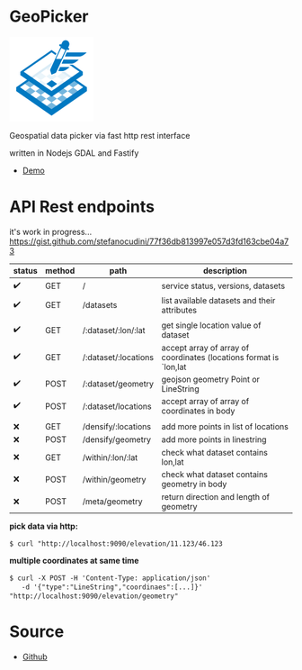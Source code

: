 GeoPicker
==========

![geopicker](docs/logo.png)

Geospatial data picker via fast http rest interface

written in Nodejs GDAL and Fastify

* [Demo](https://opengeo.tech/geopicker/)

# API Rest endpoints

it's work in progress...
https://gist.github.com/stefanocudini/77f36db813997e057d3fd163cbe04a73

|status|method| path                 | description  |
|------|------|----------------------|--------------|
|  ✔️  | GET  | /                    | service status, versions, datasets |
|  ✔️  | GET  | /datasets            | list available datasets and their attributes |
|      |      |                      | |
|  ✔️  | GET  | /:dataset/:lon/:lat  | get single location value of dataset |
|  ✔️  | GET  | /:dataset/:locations | accept array of array of coordinates (locations format is `lon,lat|lon,lat|lon,lat`) |
|  ✔️  | POST | /:dataset/geometry   | geojson geometry Point or LineString |
|  ✔️  | POST | /:dataset/locations  | accept array of array of coordinates in body |
|      |      |                      | |
|  ❌  | GET  | /densify/:locations  | add more points in list of locations |
|  ❌  | POST | /densify/geometry    | add more points in linestring |
|  ❌  | GET  | /within/:lon/:lat    | check what dataset contains lon,lat |
|  ❌  | POST | /within/geometry     | check what dataset contains geometry in body |
|  ❌  | POST | /meta/geometry       | return direction and length of geometry |


**pick data via http:**
```
$ curl "http://localhost:9090/elevation/11.123/46.123
```

**multiple coordinates at same time**
```
$ curl -X POST -H 'Content-Type: application/json'
   -d '{"type":"LineString","coordinaes":[...]}' "http://localhost:9090/elevation/geometry"
```

# Source

* [Github](https://github.com/opengeo-tech/geopicker)
